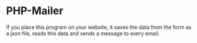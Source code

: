 # PHP-Mailer
If you place this program on your website, it saves the data from the form as a json file, reads this data and sends a message to every email.
